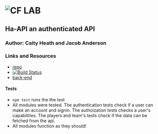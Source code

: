 ![CF](http://i.imgur.com/7v5ASc8.png) LAB
=================================================

## Ha-API an authenticated API
### Author: Caity Heath and Jacob Anderson

### Links and Resources
* [repo](https://github.com/CaityHeath/20-project-api)
* [![Build Status](https://www.travis-ci.com/CaityHeath/20-project-api.svg?branch=master)](https://www.travis-ci.com/CaityHeath/20-project-api)
* [back-end](https://ha-api.herokuapp.com/) 

  
#### Tests
* `npm test` runs the the test
* All modules were tested. The authentication tests check if a user can make an account and signin. The authoization tests checks a user's capabilities. The players and team's tests check if the data can be fetched from the api. 
* All modules function as they should!

